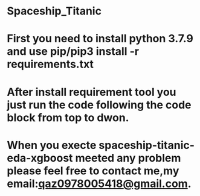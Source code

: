 # Spaceship_Titanic
# First you need to install python 3.7.9 and use pip/pip3 install -r requirements.txt
# After install requirement tool you just run the code following the code block from top to dwon.
# When you execte spaceship-titanic-eda-xgboost meeted any problem please feel free to contact me,my email:qaz0978005418@gmail.com.